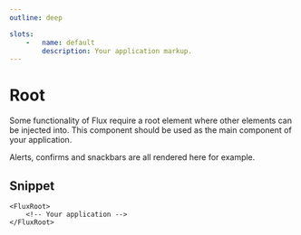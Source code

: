 ```yaml
---
outline: deep

slots:
    -   name: default
        description: Your application markup.
---
```


# Root

Some functionality of Flux require a root element where other elements can be injected into. This component should be used as the main component of your application.

Alerts, confirms and snackbars are all rendered here for example.

<FrontmatterDocs/>

## Snippet

```vue
<FluxRoot>
    <!-- Your application -->
</FluxRoot>
```

